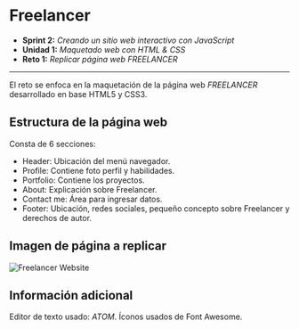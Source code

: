 # Freelancer

* **Sprint 2:** _Creando un sitio web interactivo con JavaScript_
* **Unidad 1:** _Maquetado web con HTML & CSS_
* **Reto 1:** _Replicar página web FREELANCER_

***

El reto se enfoca en la maquetación de la página web *FREELANCER* desarrollado en base HTML5 y CSS3.  


## Estructura de la página web  

Consta de 6 secciones:

* Header:  Ubicación del menú navegador.
* Profile:  Contiene foto perfil y habilidades.
* Portfolio: Contiene los proyectos.   
* About: Explicación sobre Freelancer.
* Contact me: Área para ingresar datos.
* Footer: Ubicación, redes sociales, pequeño concepto sobre Freelancer y derechos de autor.

## Imagen de página a replicar


![Freelancer Website](docs/fullpage.png)

## Información adicional  
Editor de texto usado: *ATOM*.
Íconos usados de Font Awesome.
